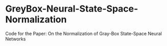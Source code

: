 # GreyBox-Neural-State-Space-Normalization
Code for the Paper: On the Normalization of Gray-Box State-Space Neural Networks
